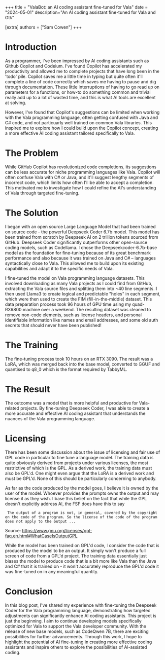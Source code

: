 +++
title = "ValaBot: an AI coding assistant fine-tuned for Vala"
date = "2024-05-01"
description="An AI coding assistant fine-tuned for Vala and Gtk"

[extra]
authors = ["Sam Cowen"]
+++

# Introduction

As a programmer, I've been impressed by AI coding assistants such as Github Copilot and Codeium. 
I've found Copilot has accelerated my productivity and allowed me to complete projects that have long been in the 'todo' pile. 
Copilot saves me a little time in typing but quite often it'll complete a line of code correctly which saves me having to pause and dig through documentation. 
These little interruptions of having to go read up on parameters for a functions, or how-to do something common and trivial really add up to a lot of wasted time, and this is what AI tools are excellent at solving.

However, I've found that Copilot's suggestions can be limited when working with the Vala programming language, often getting confused with Java and C# code, and not particuarly well trained on common Vala libraries. 
This inspired me to explore how I could build upon the Copilot concept, creating a more effective AI coding assistant tailored specifically to Vala.

# The Problem

While GitHub Copilot has revolutionized code completions, its suggestions can be less accurate for niche programming languages like Vala. 
Copilot will often confuse Vala with C# or Java, and it'll suggest lengthy segments of incorrect code, which limits how often I'll be able to accept a completion.  
This motivated me to investigate how I could refine the AI's understanding of Vala through targeted fine-tuning.

# The Solution

I began with an open source Large Language Model that had been trained on source code - the powerful Deepseek Coder 6.7b model. This model has been trained from scratch by Deepseek AI on 2 trillion tokens sourced from GitHub. 
Deepseek Coder significantly outperforms other open-source coding models, such as Codellama. 
I chose the Deepseekcoder-6.7b-base model as the foundation for fine-tuning because of its great benchmark performance and also because it was trained on Java and C# – languages syntactically close to Vala. 
This allowed me to build upon its existing capabilities and adapt it to the specific needs of Vala. 

I fine-tuned the model on Vala programming language datasets. 
This involved downloading as many Vala projects as I could find from GitHub, extracting the Vala source files and splitting them into ~40 line segments. 
I then used Llama3 to create logical and predictable "holes" in each segment, which were then used to create the FIM (fill-in-the-middle) dataset. 
This data preparation process took 96 hours of GPU time using my quad-RX6800 machine over a weekend. 
The resulting dataset was cleaned to remove non-code elements, such as license headers, and personal identifiable information like names and email addresses, and some old auth secrets that should never have been published! 

# The Training

The fine-tuning process took 10 hours on an RTX 3090. The result was a LoRA, which was merged back into the base model, converted to GGUF and quantised to q8_0 which is the format required by TabbyML. 

# The Result

The outcome was a model that is more helpful and productive for Vala-related projects. By fine-tuning Deepseek Coder, I was able to create a more accurate and effective AI coding assistant that understands the nuances of the Vala programming language.

# Licensing

There has been some discussion about the issue of licensing and fair use of GPL code in particular to fine tune a language model. The training data is quite obviously derived from projects under various licenses, the most restrictive of which is the GPL. As a derived work, the training data must also be GPL'd. One might even argue that the LoRA is a derived work and must be GPL'd. None of this should be particularly concerning to anybody. 

As far as the code produced by the model goes, I believe it is owned by the user of the model. Whoever provides the prompts owns the output and may license it as they wish. I base this belief on the fact that while the GPL doesn't explicitly address AI, the FSF does have this to say
```
 The output of a program is not, in general, covered by the copyright on the code of the program. So the license of the code of the program does not apply to the output ...
```
Source: https://www.gnu.org/licenses/gpl-faq.en.html#WhatCaseIsOutputGPL

While the model has been trained on GPL'd code, I consider the code that is produced by the model to be an output. It simply won't produce a full screen of code from a GPL'd project. The training data essentially just biases the model to produce code that is a bit more like Vala than the Java and C# that it is trained on - it won't accurately reproduce the GPL'd code it was fine-tuned on in any meaningful quantity. 

# Conclusion

In this blog post, I've shared my experience with fine-tuning the Deepseek Coder for the Vala programming language, demonstrating how targeted adjustments can significantly enhance AI coding assistants. This project is just the beginning. I aim to continue developing models specifically optimized for Vala to support the Vala developer community. With the release of new base models, such as CodeQwen 7B, there are exciting possibilities for further advancements. Through this work, I hope to highlight the potential of AI fine-tuning in creating more effective coding assistants and inspire others to explore the possibilities of AI-assisted coding.
